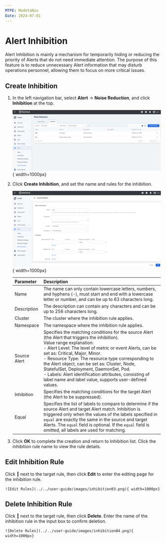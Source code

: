 ```yaml
---
MTPE: ModetaNiu
Date: 2024-07-01
---
```


# Alert Inhibition

Alert Inhibition is mainly a mechanism for temporarily hiding or reducing the priority of Alerts that do not need 
immediate attention. The purpose of this feature is to reduce unnecessary Alert information that may disturb 
operations personnel, allowing them to focus on more critical issues.

## Create Inhibition

1. In the left navigation bar, select **Alert** -> **Noise Reduction**, and click **Inhibition** at the top.

    ![Inhibition](../../user-guide/images/inhibition01.png){ width=1000px}

2. Click **Create Inhibition**, and set the name and rules for the inhibition.

    ![Create Inhibition](../../user-guide/images/inhibition02.png){ width=1000px}

    | Parameter | Description |
    | ---- | ---- |
    | Name | The name can only contain lowercase letters, numbers, and hyphens (-), must start and end with a lowercase letter or number, and can be up to 63 characters long. |
    | Description | The description can contain any characters and can be up to 256 characters long. |
    | Cluster | The cluster where the inhibition rule applies. |
    | Namespace | The namespace where the inhibition rule applies. |
    | Source Alert | Specifies the matching conditions for the source Alert (the Alert that triggers the inhibition).<br />Value range explanation:<br /> - Alert Level: The level of metric or event Alerts, can be set as: Critical, Major, Minor.<br /> - Resource Type: The resource type corresponding to the Alert object, can be set as: Cluster, Node, StatefulSet, Deployment, DaemonSet, Pod. <br /> - Labels: Alert identification attributes, consisting of label name and label value, supports user-defined values. |
    | Inhibition | Specifies the matching conditions for the target Alert (the Alert to be suppressed). |
    | Equal | Specifies the list of labels to compare to determine if the source Alert and target Alert match. Inhibition is triggered only when the values of the labels specified in `equal` are exactly the same in the source and target Alerts. The `equal` field is optional. If the `equal` field is omitted, all labels are used for matching. |

3. Click **OK** to complete the creation and return to Inhibition list. Click the inhibition rule name to view the rule details.

## Edit Inhibition Rule

Click **┇** next to the target rule, then click **Edit** to enter the editing page for the inhibition rule.

    ![Edit Rules](../../user-guide/images/inhibition03.png){ width=1000px}

## Delete Inhibition Rule

Click **┇** next to the target rule, then click **Delete**. Enter the name of the inhibition rule in the input box 
to confirm deletion.

    ![Delete Rules](../../user-guide/images/inhibition04.png){ width=1000px}
